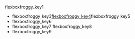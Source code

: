 flexboxfroggy_key1
* flexboxfroggy_key3[flexboxfroggy_key4](http://flexboxfroggy.com)flexboxfroggy_key5
* flexboxfroggy_key6
* flexboxfroggy_key7
flexboxfroggy_key8
* flexboxfroggy_key9
